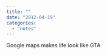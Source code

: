 ```yaml
---
title: ""
date: "2012-04-19"
categories: 
  - "notes"
---
```


Google maps makes life look like GTA
